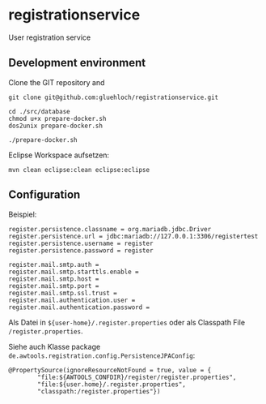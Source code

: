 # registrationservice
User registration service

## Development environment

Clone the GIT repository and 
```
git clone git@github.com:gluehloch/registrationservice.git

cd ./src/database
chmod u+x prepare-docker.sh
dos2unix prepare-docker.sh

./prepare-docker.sh
```

Eclipse Workspace aufsetzen:
```
mvn clean eclipse:clean eclipse:eclipse
```

## Configuration
Beispiel:

```
register.persistence.classname = org.mariadb.jdbc.Driver
register.persistence.url = jdbc:mariadb://127.0.0.1:3306/registertest
register.persistence.username = register
register.persistence.password = register

register.mail.smtp.auth =
register.mail.smtp.starttls.enable =
register.mail.smtp.host =
register.mail.smtp.port =
register.mail.smtp.ssl.trust =
register.mail.authentication.user =
register.mail.authentication.password =
```

Als Datei in `${user-home}/.register.properties` oder als Classpath File `/register.properties`.

Siehe auch Klasse package `de.awtools.registration.config.PersistenceJPAConfig`:

```
@PropertySource(ignoreResourceNotFound = true, value = {
        "file:${AWTOOLS_CONFDIR}/register/register.properties",
        "file:${user.home}/.register.properties",
        "classpath:/register.properties"})
```
